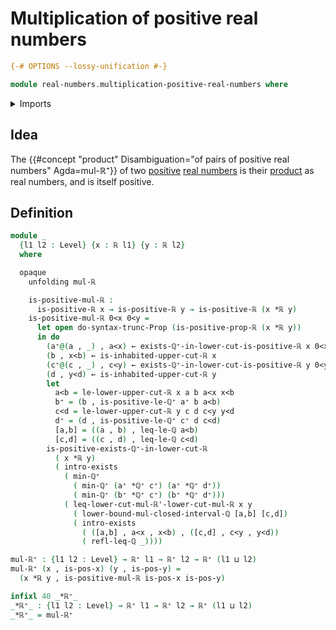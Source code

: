 # Multiplication of positive real numbers

```agda
{-# OPTIONS --lossy-unification #-}

module real-numbers.multiplication-positive-real-numbers where
```

<details><summary>Imports</summary>

```agda
open import elementary-number-theory.closed-intervals-rational-numbers
open import elementary-number-theory.inequality-rational-numbers
open import elementary-number-theory.minimum-positive-rational-numbers
open import elementary-number-theory.multiplication-closed-intervals-rational-numbers
open import elementary-number-theory.multiplication-positive-rational-numbers
open import elementary-number-theory.positive-rational-numbers
open import elementary-number-theory.strict-inequality-rational-numbers

open import foundation.dependent-pair-types
open import foundation.existential-quantification
open import foundation.identity-types
open import foundation.propositional-truncations
open import foundation.universe-levels

open import real-numbers.dedekind-real-numbers
open import real-numbers.multiplication-real-numbers
open import real-numbers.positive-real-numbers
```

</details>

## Idea

The
{{#concept "product" Disambiguation="of pairs of positive real numbers" Agda=mul-ℝ⁺}}
of two [positive](real-numbers.positive-real-numbers.md)
[real numbers](real-numbers.dedekind-real-numbers.md) is their
[product](real-numbers.multiplication-real-numbers.md) as real numbers, and is
itself positive.

## Definition

```agda
module _
  {l1 l2 : Level} {x : ℝ l1} {y : ℝ l2}
  where

  opaque
    unfolding mul-ℝ

    is-positive-mul-ℝ :
      is-positive-ℝ x → is-positive-ℝ y → is-positive-ℝ (x *ℝ y)
    is-positive-mul-ℝ 0<x 0<y =
      let open do-syntax-trunc-Prop (is-positive-prop-ℝ (x *ℝ y))
      in do
        (a⁺@(a , _) , a<x) ← exists-ℚ⁺-in-lower-cut-is-positive-ℝ x 0<x
        (b , x<b) ← is-inhabited-upper-cut-ℝ x
        (c⁺@(c , _) , c<y) ← exists-ℚ⁺-in-lower-cut-is-positive-ℝ y 0<y
        (d , y<d) ← is-inhabited-upper-cut-ℝ y
        let
          a<b = le-lower-upper-cut-ℝ x a b a<x x<b
          b⁺ = (b , is-positive-le-ℚ⁺ a⁺ b a<b)
          c<d = le-lower-upper-cut-ℝ y c d c<y y<d
          d⁺ = (d , is-positive-le-ℚ⁺ c⁺ d c<d)
          [a,b] = ((a , b) , leq-le-ℚ a<b)
          [c,d] = ((c , d) , leq-le-ℚ c<d)
        is-positive-exists-ℚ⁺-in-lower-cut-ℝ
          ( x *ℝ y)
          ( intro-exists
            ( min-ℚ⁺
              ( min-ℚ⁺ (a⁺ *ℚ⁺ c⁺) (a⁺ *ℚ⁺ d⁺))
              ( min-ℚ⁺ (b⁺ *ℚ⁺ c⁺) (b⁺ *ℚ⁺ d⁺)))
            ( leq-lower-cut-mul-ℝ'-lower-cut-mul-ℝ x y
              ( lower-bound-mul-closed-interval-ℚ [a,b] [c,d])
              ( intro-exists
                ( ([a,b] , a<x , x<b) , ([c,d] , c<y , y<d))
                ( refl-leq-ℚ _))))

mul-ℝ⁺ : {l1 l2 : Level} → ℝ⁺ l1 → ℝ⁺ l2 → ℝ⁺ (l1 ⊔ l2)
mul-ℝ⁺ (x , is-pos-x) (y , is-pos-y) =
  (x *ℝ y , is-positive-mul-ℝ is-pos-x is-pos-y)

infixl 40 _*ℝ⁺_
_*ℝ⁺_ : {l1 l2 : Level} → ℝ⁺ l1 → ℝ⁺ l2 → ℝ⁺ (l1 ⊔ l2)
_*ℝ⁺_ = mul-ℝ⁺
```
